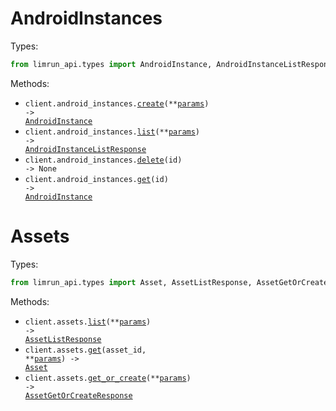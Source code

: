 # AndroidInstances

Types:

```python
from limrun_api.types import AndroidInstance, AndroidInstanceListResponse
```

Methods:

- <code title="post /v1/android_instances">client.android_instances.<a href="./src/limrun_api/resources/android_instances.py">create</a>(\*\*<a href="src/limrun_api/types/android_instance_create_params.py">params</a>) -> <a href="./src/limrun_api/types/android_instance.py">AndroidInstance</a></code>
- <code title="get /v1/android_instances">client.android_instances.<a href="./src/limrun_api/resources/android_instances.py">list</a>(\*\*<a href="src/limrun_api/types/android_instance_list_params.py">params</a>) -> <a href="./src/limrun_api/types/android_instance_list_response.py">AndroidInstanceListResponse</a></code>
- <code title="delete /v1/android_instances/{id}">client.android_instances.<a href="./src/limrun_api/resources/android_instances.py">delete</a>(id) -> None</code>
- <code title="get /v1/android_instances/{id}">client.android_instances.<a href="./src/limrun_api/resources/android_instances.py">get</a>(id) -> <a href="./src/limrun_api/types/android_instance.py">AndroidInstance</a></code>

# Assets

Types:

```python
from limrun_api.types import Asset, AssetListResponse, AssetGetOrCreateResponse
```

Methods:

- <code title="get /v1/assets">client.assets.<a href="./src/limrun_api/resources/assets.py">list</a>(\*\*<a href="src/limrun_api/types/asset_list_params.py">params</a>) -> <a href="./src/limrun_api/types/asset_list_response.py">AssetListResponse</a></code>
- <code title="get /v1/assets/{assetId}">client.assets.<a href="./src/limrun_api/resources/assets.py">get</a>(asset_id, \*\*<a href="src/limrun_api/types/asset_get_params.py">params</a>) -> <a href="./src/limrun_api/types/asset.py">Asset</a></code>
- <code title="put /v1/assets">client.assets.<a href="./src/limrun_api/resources/assets.py">get_or_create</a>(\*\*<a href="src/limrun_api/types/asset_get_or_create_params.py">params</a>) -> <a href="./src/limrun_api/types/asset_get_or_create_response.py">AssetGetOrCreateResponse</a></code>
